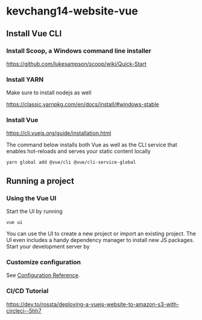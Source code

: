 # kevchang14-website-vue

## Install Vue CLI

### Install Scoop, a Windows command line installer
https://github.com/lukesampson/scoop/wiki/Quick-Start

### Install YARN
Make sure to install nodejs as well

https://classic.yarnpkg.com/en/docs/install/#windows-stable

### Install Vue
https://cli.vuejs.org/guide/installation.html

The command below installs both Vue as well as the CLI service that enables hot-reloads and serves your static content locally

```
yarn global add @vue/cli @vue/cli-service-global
```

## Running a project

### Using the Vue UI
Start the UI by running 
```
vue ui
```
You can use the UI to create a new project or import an existing project. The UI even includes a handy dependency manager to install new JS packages. Start your development server by 



### Customize configuration
See [Configuration Reference](https://cli.vuejs.org/config/).

### CI/CD Tutorial
https://dev.to/rossta/deploying-a-vuejs-website-to-amazon-s3-with-circleci--5hh7
